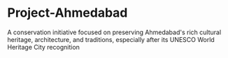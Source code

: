 # Project-Ahmedabad
A conservation initiative focused on preserving Ahmedabad's rich cultural heritage, architecture, and traditions, especially after its UNESCO World Heritage City recognition